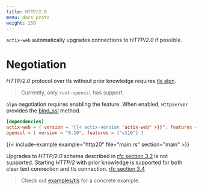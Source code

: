 ```yaml
---
title: HTTP/2.0
menu: docs_proto
weight: 250
---
```


`actix-web` automatically upgrades connections to *HTTP/2.0* if possible.

# Negotiation

*HTTP/2.0* protocol over tls without prior knowledge requires
[tls alpn](https://tools.ietf.org/html/rfc7301).

> Currently, only `rust-openssl` has support.

`alpn` negotiation requires enabling the feature. When enabled, `HttpServer` provides the
[bind_ssl](../../actix-web/actix_web/server/struct.HttpServer.html#method.serve_tls) method.

```toml
[dependencies]
actix-web = { version = "{{< actix-version "actix-web" >}}", features = ["ssl"] }
openssl = { version = "0.10", features = ["v110"] }
```
{{< include-example example="http20" file="main.rs" section="main" >}}

Upgrades to *HTTP/2.0* schema described in
[rfc section 3.2](https://http2.github.io/http2-spec/#rfc.section.3.2) is not supported.
Starting *HTTP/2* with prior knowledge is supported for both clear text connection
and tls connection. [rfc section 3.4](https://http2.github.io/http2-spec/#rfc.section.3.4)

> Check out [examples/tls](https://github.com/actix/examples/tree/master/tls)
> for a concrete example.
